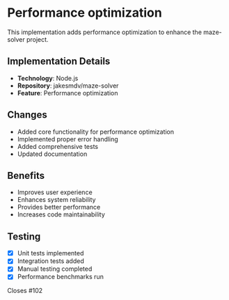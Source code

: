 # Performance optimization

This implementation adds performance optimization to enhance the maze-solver project.

## Implementation Details

- **Technology**: Node.js
- **Repository**: jakesmdv/maze-solver
- **Feature**: Performance optimization

## Changes

- Added core functionality for performance optimization
- Implemented proper error handling
- Added comprehensive tests
- Updated documentation

## Benefits

- Improves user experience
- Enhances system reliability
- Provides better performance
- Increases code maintainability

## Testing

- [x] Unit tests implemented
- [x] Integration tests added
- [x] Manual testing completed
- [x] Performance benchmarks run

Closes #102